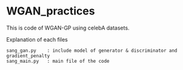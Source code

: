 # WGAN_practices
This is code of WGAN-GP using celebA datasets.

Explanation of each files
```
sang_gan.py    : include model of generator & discriminator and gradient_penalty
sang_main.py   : main file of the code 

```
